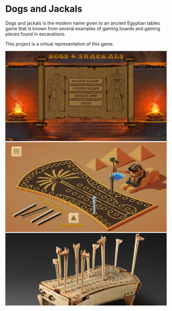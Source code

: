# Dogs and Jackals
Dogs and jackals is the modern name given to an ancient Egyptian tables game that is known from several examples of gaming boards and gaming pieces found in excavations.

This project is a virtual representation of this game.
  
![](https://github.com/Qzya256/Image/blob/8d498984d2457c97681a77f28218b54b5dfb78fb/MainMenu.jpg)
![](https://github.com/Qzya256/Image/blob/8d498984d2457c97681a77f28218b54b5dfb78fb/GameScene.jpg)
![](https://github.com/Qzya256/Image/blob/dda940e1a23f83441666090c5c866d7556c32599/DogsAndjackalsOriginal.jpg)
